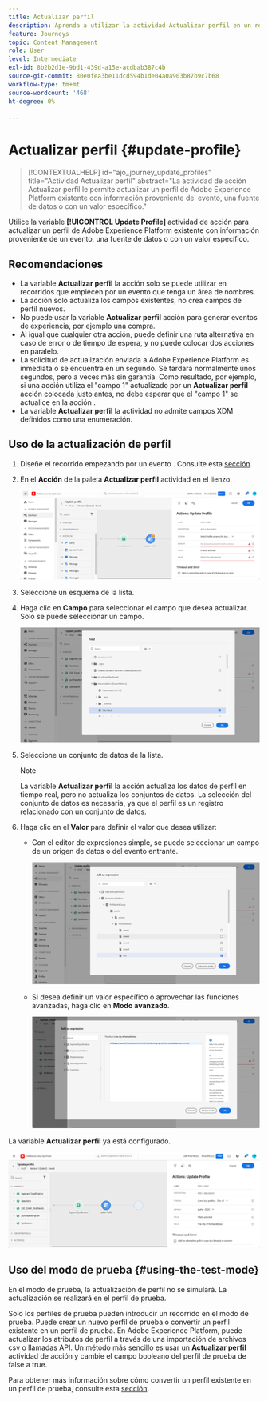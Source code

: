 ```yaml
---
title: Actualizar perfil
description: Aprenda a utilizar la actividad Actualizar perfil en un recorrido
feature: Journeys
topic: Content Management
role: User
level: Intermediate
exl-id: 8b2b2d1e-9bd1-439d-a15e-acdbab387c4b
source-git-commit: 80e0fea3be11dcd594b1de04a0a903b87b9c7b68
workflow-type: tm+mt
source-wordcount: '468'
ht-degree: 0%

---
```


# Actualizar perfil {#update-profile}

>[!CONTEXTUALHELP]
>id="ajo_journey_update_profiles"
>title="Actividad Actualizar perfil"
>abstract="La actividad de acción Actualizar perfil le permite actualizar un perfil de Adobe Experience Platform existente con información proveniente del evento, una fuente de datos o con un valor específico."

Utilice la variable **[!UICONTROL Update Profile]** actividad de acción para actualizar un perfil de Adobe Experience Platform existente con información proveniente de un evento, una fuente de datos o con un valor específico.

## Recomendaciones

* La variable **Actualizar perfil** la acción solo se puede utilizar en recorridos que empiecen por un evento que tenga un área de nombres.
* La acción solo actualiza los campos existentes, no crea campos de perfil nuevos.
* No puede usar la variable **Actualizar perfil** acción para generar eventos de experiencia, por ejemplo una compra.
* Al igual que cualquier otra acción, puede definir una ruta alternativa en caso de error o de tiempo de espera, y no puede colocar dos acciones en paralelo.
* La solicitud de actualización enviada a Adobe Experience Platform es inmediata o se encuentra en un segundo. Se tardará normalmente unos segundos, pero a veces más sin garantía. Como resultado, por ejemplo, si una acción utiliza el &quot;campo 1&quot; actualizado por un **Actualizar perfil** acción colocada justo antes, no debe esperar que el &quot;campo 1&quot; se actualice en la acción .
* La variable **Actualizar perfil** la actividad no admite campos XDM definidos como una enumeración.

## Uso de la actualización de perfil

1. Diseñe el recorrido empezando por un evento . Consulte esta [sección](../building-journeys/journey.md).

1. En el **Acción** de la paleta **Actualizar perfil** actividad en el lienzo.

   ![](assets/profileupdate0.png)

1. Seleccione un esquema de la lista.

1. Haga clic en **Campo** para seleccionar el campo que desea actualizar. Solo se puede seleccionar un campo.

   ![](assets/profileupdate2.png)

1. Seleccione un conjunto de datos de la lista.

   >[!NOTE]
   >
   >La variable **Actualizar perfil** la acción actualiza los datos de perfil en tiempo real, pero no actualiza los conjuntos de datos. La selección del conjunto de datos es necesaria, ya que el perfil es un registro relacionado con un conjunto de datos.

1. Haga clic en el **Valor** para definir el valor que desea utilizar:

   * Con el editor de expresiones simple, se puede seleccionar un campo de un origen de datos o del evento entrante.

      ![](assets/profileupdate4.png)

   * Si desea definir un valor específico o aprovechar las funciones avanzadas, haga clic en **Modo avanzado**.

      ![](assets/profileupdate3.png)

La variable **Actualizar perfil** ya está configurado.

![](assets/profileupdate1.png)


## Uso del modo de prueba {#using-the-test-mode}

En el modo de prueba, la actualización de perfil no se simulará. La actualización se realizará en el perfil de prueba.

Solo los perfiles de prueba pueden introducir un recorrido en el modo de prueba. Puede crear un nuevo perfil de prueba o convertir un perfil existente en un perfil de prueba. En Adobe Experience Platform, puede actualizar los atributos de perfil a través de una importación de archivos csv o llamadas API. Un método más sencillo es usar un **Actualizar perfil** actividad de acción y cambie el campo booleano del perfil de prueba de false a true.

Para obtener más información sobre cómo convertir un perfil existente en un perfil de prueba, consulte esta [sección](../segment/creating-test-profiles.md#create-test-profiles-csv).
